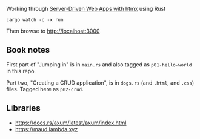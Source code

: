 Working through [Server-Driven Web Apps with htmx](https://pragprog.com/titles/mvhtmx/server-driven-web-apps-with-htmx/) using Rust

```
cargo watch -c -x run
```

Then browse to <http://localhost:3000>

## Book notes

First part of "Jumping in" is in `main.rs` and also tagged as `p01-hello-world` in this repo.

Part two, "Creating a CRUD application", is in `dogs.rs` (and `.html`, and `.css`) files. Tagged here as `p02-crud`.


## Libraries

- https://docs.rs/axum/latest/axum/index.html
- https://maud.lambda.xyz

